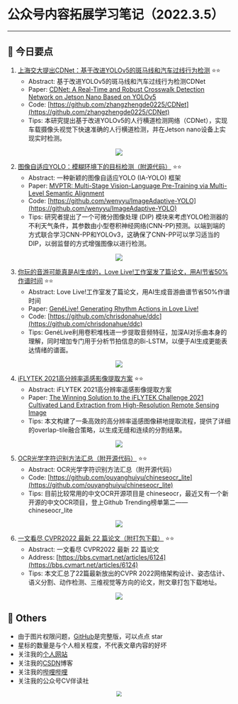 # 公众号内容拓展学习笔记（2022.3.5）

------



## :paperclip:  今日要点

1. [上海交大提出CDNet：基于改进YOLOv5的斑马线和汽车过线行为检测](https://mp.weixin.qq.com/s/2F3WBtfN_7DkhERMOH8-QA)         :star::star:
   - Abstract: 基于改进YOLOv5的斑马线和汽车过线行为检测CDNet
   - Paper: [CDNet: A Real-Time and Robust Crosswalk Detection Network on Jetson Nano Based on YOLOv5](https://doi.org/10.1007/s00521-022-07007-9)
   - Code: [https://github.com/zhangzhengde0225/CDNet](https://github.com/zhangzhengde0225/CDNet)
   - Tips:  本研究提出基于改进YOLOv5的人行横道检测网络（CDNet），实现车载摄像头视觉下快速准确的人行横道检测，并在Jetson nano设备上实现实时检测。

<div align=center><img src="https://mmbiz.qpic.cn/mmbiz_jpg/yNnalkXE7oU8j9ZEEpx4IW7ht8HhQJBIuk41euhbstRB4jPUCUibqrTNInfXIf3k1tcuLJGb3ibKdkibRdeLzqgJg/640?wx_fmt=jpeg&wxfrom=5&wx_lazy=1&wx_co=1" style='zoom:100%'>
</div>

2. [图像自适应YOLO：模糊环境下的目标检测（附源代码）](https://mp.weixin.qq.com/s/QdM6Dx990VhN97MRIP74XA)       :star::star:
   - Abstract: 一种新颖的图像自适应YOLO (IA-YOLO) 框架
   - Paper: [MVPTR: Multi-Stage Vision-Language Pre-Training via Multi-Level Semantic Alignment](https://arxiv.org/abs/2201.12596)
   - Code: [https://github.com/wenyyu/ImageAdaptive-YOLO](https://github.com/wenyyu/ImageAdaptive-YOLO)
   - Tips: 研究者提出了一个可微分图像处理 (DIP) 模块来考虑YOLO检测器的不利天气条件，其参数由小型卷积神经网络(CNN-PP)预测。以端到端的方式联合学习CNN-PP和YOLOv3，这确保了CNN-PP可以学习适当的DIP，以弱监督的方式增强图像以进行检测。

<div align=center><img src="https://mmbiz.qpic.cn/mmbiz_png/1MtnAxmWSwOrA3ialY9UktgEcYuuFAZoYsSRTdauoN8X2hJIKoTiaic7gWNKVNnR1oV4SezQUJ0rDRic5tLtfA7VMQ/640?wx_fmt=png&wxfrom=5&wx_lazy=1&wx_co=1" style='zoom:100%'>
</div>




3. [你玩的音游可能真是AI生成的，Love Live!工作室发了篇论文，用AI节省50%作谱时间](https://mp.weixin.qq.com/s/6av5vex8tl5ODvDepq5ppw)       :star::star:
   - Abstract: Love Live!工作室发了篇论文，用AI生成音游曲谱节省50%作谱时间
   - Paper: [GenéLive! Generating Rhythm Actions in Love Live!](https://arxiv.org/abs/2202.12823)
   - Code: [https://github.com/chrisdonahue/ddc](https://github.com/chrisdonahue/ddc)
   - Tips: GenéLive利用卷积堆栈进一步提取音频特征，加深AI对乐曲本身的理解，同时增加专门用于分析节拍信息的Bi-LSTM，以便于AI生成更能表达情绪的谱面。
<div align=center><img src="https://mmbiz.qpic.cn/mmbiz_png/YicUhk5aAGtAicbic3eJVxtxucpiaM0lk2IhogyJEvt28wn3Y6wK3iaMmf7bWic5gCMdiaCnbDH98WicbzY01ic2gY5IsicA/640?wx_fmt=png&wxfrom=5&wx_lazy=1&wx_co=1" style='zoom:100%'>
</div>




4. [iFLYTEK 2021高分辨率遥感影像提取方案](https://mp.weixin.qq.com/s/A3b5MFvUmPBZVPWOvXCttQ)       :star::star:
   - Abstract: iFLYTEK 2021高分辨率遥感影像提取方案
   - Paper: [The Winning Solution to the iFLYTEK Challenge 2021 Cultivated Land Extraction from High-Resolution Remote Sensing Image](https://arxiv.org/pdf/2202.10974.pdf)
   - Tips: 本文构建了一条高效的高分辨率遥感图像耕地提取流程，提供了详细的overlap-tile融合策略，以生成无缝和连续的分割结果。

<div align=center><img src="https://mmbiz.qpic.cn/mmbiz_png/rqpicxXx8cNk4H8fpw8bqrTr0vVBwnHjgrAicODT1Uq5C8cC5TJM89ic5VL9kgLrPk9r83or6b2wJOcGSP8dU2znw/640?wx_fmt=png&wxfrom=5&wx_lazy=1&wx_co=1" style='zoom:100%'>
</div>


5. [OCR光学字符识别方法汇总（附开源代码）](https://mp.weixin.qq.com/s/_EIzOl3LmAHyypeZkvNqVw)       :star::star:
   - Abstract: OCR光学字符识别方法汇总（附开源代码）
   - Code: [https://github.com/ouyanghuiyu/chineseocr_lite](https://github.com/ouyanghuiyu/chineseocr_lite)
   - Tips: 目前比较常用的中文OCR开源项目是 chineseocr，最近又有一个新开源的中文OCR项目，登上Github Trending榜单第二——chineseocr_lite

<div align=center><img src="https://mmbiz.qpic.cn/sz_mmbiz_jpg/kOTNkic5gVBEvSNF0OIRQ3QEdS9IsX6L6LYKl8QqTwy311KTQ8vsa2t3pXdsPP78SHLnjrDIPnj2FSdAlfukyAA/640?wx_fmt=jpeg&wxfrom=5&wx_lazy=1&wx_co=1" style='zoom:100%'>
</div>


6. [一文看尽 CVPR2022 最新 22 篇论文（附打包下载）](https://mp.weixin.qq.com/s/heXKrF4odeu4g1eLuf4Ssg)       :star::star:
   - Abstract: 一文看尽 CVPR2022 最新 22 篇论文
   - Address: [https://bbs.cvmart.net/articles/6124](https://bbs.cvmart.net/articles/6124)
   - Tips: 本文汇总了22篇最新放出的CVPR 2022网络架构设计、姿态估计、语义分割、动作检测、三维视觉等方向的论文，附文章打包下载地址。

<div align=center><img src="https://mmbiz.qpic.cn/sz_mmbiz_png/gYUsOT36vfoWp5hpMic2ic3dCrzZuW8H0IMQMtrJykrZkFgziaScpoic4hep1JwAibq9xmvlD34iavuvdMwSf1e21wsg/640?wx_fmt=png&wxfrom=5&wx_lazy=1&wx_co=1" style='zoom:100%'>
</div>





## :paperclip:  Others

- 由于图片权限问题，[GitHub](https://github.com/xiaoxuebajie/dairly_learning)是完整版，可以点点 star
- 星标的数量是与个人相关程度，不代表文章内容的好坏
- 关注我的[个人网站](http://www.cvbds.cn/)
- 关注我的[CSDN](https://blog.csdn.net/xiaoxuebajie)博客
- 关注我的[哔哩哔哩](https://space.bilibili.com/424394389)
- 关注我的公众号CV伴读社

<div align=center><img src="https://img-blog.csdnimg.cn/202005031406335.jpg" style='zoom:80%'>
</div>